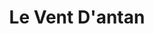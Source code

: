 ---
title: "Le Vent D'antan"
url: /herblay-sur-seine/le-vent-dantan/
shop: décoration intérieure
---